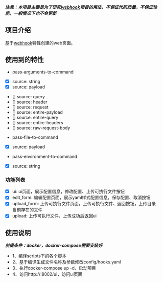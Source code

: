 ***注意：本项目主要是为了研究[webhook](https://github.com/soulteary/webhook.git)项目的用法，不保证代码质量，不保证性能，一般情况下也不会更新***

## 项目介绍
基于[webhook](https://github.com/soulteary/webhook.git)特性创建的web页面。

## 使用到的特性
* pass-arguments-to-command
- [x] source: string
- [x] source: payload
- [] source: query
- [] source: header
- [] source: request
- [] source: entire-payload
- [] source: entire-query
- [] source: entire-headers
- [] source: raw-request-body
* pass-file-to-command
- [x] source: payload
* pass-environment-to-command
- [x] source: string

### 功能列表
- [x] ui: ui页面，展示配置信息，修改配置、上传可执行文件按钮
- [x] edit_form: 编辑配置页面，展示yaml样式配置信息，保存配置、取消按钮
- [x] upload_form: 上传可执行文件页面，上传可执行文件、返回按钮，上传目录当前存在的文件
- [x] upload: 上传可执行文件，上传成功后返回ui

## 使用说明
***前提条件：docker，docker-compose需要安装好***
* 1、编译scripts下的各个脚本
* 2、基于编译生成文件名称及参数修改config/hooks.yaml
* 3、执行docker-compose up -d，启动项目
* 4、访问http://<ip>:8002/ui，访问ui页面